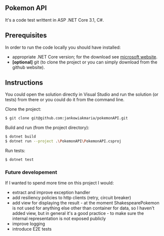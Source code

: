 ## Pokemon API
It's a code test writtent in ASP .NET Core 3.1, C#.

## Prerequisites
In order to run the code locally you should have installed:
* appropriate .NET Core version; for the download see [microsoft website](https://dotnet.microsoft.com/download).
* **[optional]** git (to clone the project or you can simply download from the github website).

## Instructions

You could open the solution directly in Visual Studio and run the solution (or tests) from there or you could do it from the command line.

Clone the project:
```sh
$ git clone git@github.com:jankowiakmaria/pokemonAPI.git
```

Build and run (from the project directory):
```sh
$ dotnet build
$ dotnet run --project .\PokemonAPI\PokemonAPI.csproj
```

Run tests:
```sh
$ dotnet test
```

### Future developement
If I wanted to spend more time on this project I would:
* extract and improve exception handler
* add resiliency policies to http clients (retry, circuit breaker)
* add view for displaying the result - at the moment ShakespearePokemon is not used for anything else other than container for data, so I haven't added view, but in general it's a good practice - to make sure the internal representation is not exposed publicly
* improve logging
* introduce E2E tests